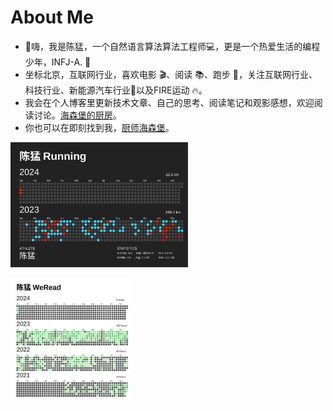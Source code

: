 # About Me

- 👋嗨，我是陈猛，一个自然语言算法算法工程师💻，更是一个热爱生活的编程少年，INFJ-A. 🚀
- 坐标北京，互联网行业，喜欢电影 🎬、阅读 📚、跑步 🏃，关注互联网行业、科技行业、新能源汽车行业🚗以及FIRE运动 🔥。
- 我会在个人博客里更新技术文章、自己的思考、阅读笔记和观影感想，欢迎阅读讨论。[海森堡的厨房](https://kevinchen1994.github.io/)。
- 你也可以在即刻找到我，[厨师海森堡](https://web.okjike.com/u/A4F616A2-54CF-4B8A-BD6E-ECE51D8C02D3)。

<a href="https://github.com/KevinChen1994"><img style="height: 200px" src="https://github.com/KevinChen1994/running_page/blob/master/assets/github.svg"></a> 

<a href="https://github.com/KevinChen1994"><img style="height: 200px" src="https://github.com/KevinChen1994/GitHubPoster/blob/main/OUT_FOLDER/weread.svg"></a> 